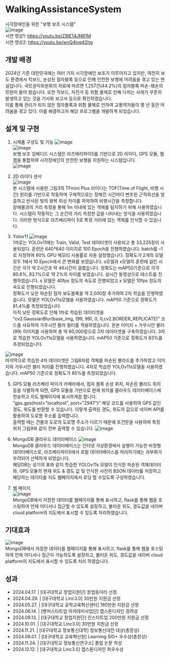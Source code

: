 # WalkingAssistanceSystem
시각장애인을 위한 "보행 보조 시스템"   
![image](https://github.com/user-attachments/assets/63f36dcb-033f-451d-95aa-a3b020f79597)   
시연 영상1: https://youtu.be/Z8IE14JNR1M   
시연 영상2: https://youtu.be/wyQ4jvq42hg   
## 개발 배경
2024년 기준 대한민국에는 여러 가지 시각장애인 보조가 이루어지고 있지만, 여전히 보도 환경에서 킥보드, 손상된 점자블록 등으로 인해 안전한 보행에 어려움을 겪고 있는 현실입니다. 국민권익위원회의 자료에 따르면 1,257건(44.2%)의 점자블록 파손･훼손의 민원이 들어 왔습니다. 또한 킥보드, 자전거 등 위험 물체로 인해 다치는 사례가 꾸준히 발생하고 있는 것을 기사와 보고서 등으로 확인하였습니다.   
이를 통해 관리가 되지 않은 점자블록과 위험 물체로 인하여 교통약자들이 몇 년 동안 어려움을 겪고 있다. 이를 해결하고자 해당 프로그램을 개발하게 되었습니다.

## 설계 및 구현
1. 시제품 구성도 및 기능
![image](https://github.com/user-attachments/assets/24bacd0c-8189-4e64-8735-2ea03c2fa515)   
![image](https://github.com/user-attachments/assets/bcafb25c-322a-4df8-94c8-8aa9a75d55bb)   
보행 보조 임베디드 시스템은 라즈베리파이5를 기반으로 2D 라이다, GPS 모듈, 웹캠을 통합하여 시각장애인의 안전한 보행을 지원하는 시스템입니다.   
![image](https://github.com/user-attachments/assets/2ebb2bdd-0efa-42cc-9e0a-706fc2ba0a5d)   

2. 2D 라이다 센서   
![image](https://github.com/user-attachments/assets/f8ac56ab-b473-4604-a634-4719003baeac)   
본 시스템에 사용한 그림3의 TFmini Plus 라이다는 TOF(Time of Flight, 비행 시간) 원리를 기반으로 작동하며 구체적으로는 정해진 시간마다 변조된 근적외선을 방출하고 반사된 빛의 왕복 위상 차이를 파악하여 비행시간을 측정합니다.   
장애물과의 거리 측정을 통해 1m 이내에 있는 객체를 탐지하기 위해 사용하였습니다. 시스템이 작동하는 그 순간의 거리 측정한 값을 나타내는 방식을 사용하였습니다. 이러한 방식으로 라즈베리파이 5로 특정 거리에 있는 객체를 인식할 수 있습니다.

3. Yolov11
![image](https://github.com/user-attachments/assets/aeab5ced-1d8c-45f7-a309-7b61e2eeda40)   
 1차로는 YOLOv11에는 Train, Valid, Test 데이터셋이 사용되고 총 33,225장이 사용되었다. 훈련은 640*640 이미지로 100 Epoch을 진행하였습니다. batch를 –1로 지정하여 60% GPU 메모리 사용률로 자동 설정했습니다. 정확도가 2개의 모델 모두 1에서 10 Epoch에서 큰 변화를 보였습니다. s모델과 x모델의 훈련에 걸린 시간은 각각 약 2시간과 약 46시간이 걸렸습니다. 정확도는 mAP50기준으로 각각 80.6%, 82.1%으로 약 2%의 차이를 보였습니다. 실시간 동영상으로 테스트를 진행하였습니다. s 모델은 40fps 정도의 속도로 진행되었고 x 모델은 10fps 정도의 속도로 진행되었습니다.    
정확도가 낮은 파손된 점자 보도블록을 약 2,000장 추가하여 2차 학습을 진행하였습니다. 모델은 YOLOv11s모델을 사용하였습니다. mAP50 기준으로 정확도가 81.4%를 측정되었습니다.   
아직 낮은 정확도로 인해 1차로 학습된 데이터셋을 “cv2.GaussianBlur(base_img, (99, 99), 0, 0,cv2.BORDER_REPLICATE)” 코드를 사요하여 가우시안 블러 필터를 적용하였습니다. 원본 이미지 + 가우시안 블러(99) 이미지를 사용하여 총 약 60,000장으로 3차 데이터셋을 구축하였습니다. 3차로 학습한 YOLOv11s모델을 사용하였습니다. mAP50 기준으로 정확도가 83%를 측정되었습니다.   

![image](https://github.com/user-attachments/assets/0a22d4a0-b563-48b3-96ef-d744923732ce)   
마지막으로 학습한 4차 데이터셋은 그림8처럼 객체를 파손된 볼라드를 추가하였고 이미지와 가우시안 블러 처리를 진행하였습니다. 4차로 학습한 YOLOv11s모델을 사용하였습니다. mAP50 기준으로 정확도가 85%를 측정되었습니다.   

5. GPS 모듈
 라즈베리 파이가 카메라에서, 점자 블록 손상 위치, 파손된 볼라드 위치 등을 식별하게 되면, GPS 모듈을 기반으로 현재 위치를 클라우드 데이터베이스에 전송하고 지도 웹페이지에 표시하게끔 합니다.   
“gps.gps(host="localhost", port="2947")” 해당 코드를 사용하여 GPS 값인 경도, 위도를 반환할 수 있습니다. 이렇게 출력된 경도, 위도의 값으로 네이버 API를 활용하여 도로명 주소를 출력합니다.   
출력할 때는 건물과 도로의 도로명 주소가 다르기 때문에 조건문을 사용하여 특정 위치 그림9와 같이 전부 출력할 수 있습니다.
![image](https://github.com/user-attachments/assets/8a76725e-87b6-4f44-975d-010bff56df95)   

6. MongoDB 클라우드 데이터베이스
![image](https://github.com/user-attachments/assets/058fcf24-a190-495a-9d10-399c3ed3c393)   
MongoDB 클라우드 데이터베이스는 인터넷 가상환경에서 실행이 가능한 비정형 데이터베이스로, 라즈베리파이5에서 로컬 데이터베이스를 처리하기에는 과부화가 우려되어 선택하게 되었습니다.   
해당DB는 상기의 표와 같이 학습한 YOLOv11s 모델이 인식한 파손된 객체데이터와, GPS 모듈의 현재 위도 & 경도 값 및 인식한 사진의 BSON 데이터를 저장하고 해당하는 데이터를 지도 웹페이지에서 로딩 할 수있도록 구성하였습니다.

7. 웹 페이지   
![image](https://github.com/user-attachments/assets/70bffb51-f562-4fc8-baa8-b4dee4d9a663)   
MongoDB에서 저장한 데이터를 웹페이지를 통해 표시하고, flask를 통해 웹을 호스팅하여 언제 어디서나 접근할 수 있도록 설정하고, 불러온 위도, 경도값을 네이버 cloud platform의 지도에서 표시할 수 있도록 처리하였습니다.

## 기대효과
![image](https://github.com/user-attachments/assets/9648c29c-5836-4e1f-837a-b53f0882eb5e)   
MongoDB에서 저장한 데이터를 웹페이지를 통해 표시하고, flask를 통해 웹을 호스팅하여 언제 어디서나 접근이 가능하도록 설정하고, 불러온 위도, 경도값을 네이버 cloud platform의 지도에서 표시할 수 있도록 처리 하였습니다.

## 성과
 - 2024.04.17. | [대구대학교 창업지원단] 창업동아리 선정
 - 2024.04.29. | [대구대학교 Linc3.0] 30만원 지원금 선정
 - 2024.05.27. | [대구대학교 공학교육혁신센터] 180만원 지원금 선정
 - 2024.06.14. | [벤처스타트업 아카데미사업단] 캡스톤디자인 장려상
 - 2024.09.13. | [대구대학교 창업지원단] 린스타트업 200만원 지원금 선정
 - 2024.10.01. | [대구대학교 Linc3.0] 30만원 지원금 선정
 - 2024.11.21. | [대구대학교 정보통신대학] 정보통신대전 대상(총장상)
 - 2024.08.01. | [대구대학교 교육혁신원] Learning SIG+ 우수상(총장상)
 - 2024.11.24. | [대구대학교 정보통신연구소] 졸업 논문 작성
 - 2024.12.12. | [대구대학교 Linc3.0] 캡스톤디자인 최우수상
